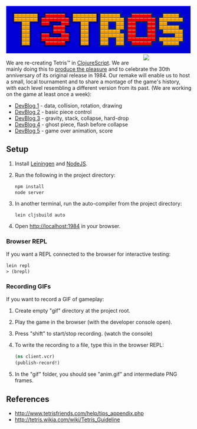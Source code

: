 <img src="public/img/t3tr0s_500w.png">

<img src="http://i.imgur.com/EG3cXIC.gif" align="right" width="132px">

We are re-creating Tetris™ in
[ClojureScript](https://github.com/shaunlebron/ClojureScript-Syntax-in-15-minutes).
We are mainly doing this to
[produce the pleasure](http://youtu.be/nTDRY8aPy7c?t=3m14s)
and to celebrate the 30th anniversary of its original release in 1984.  Our
remake will enable us to host a small, local tournament and to share a montage
of the game's history, with each level resembling a different version from its
past.  (We are working on the game at least once a week):

- [DevBlog 1](devblog/day01.md) - data, collision, rotation, drawing
- [DevBlog 2](devblog/day02.md) - basic piece control
- [DevBlog 3](devblog/day03.md) - gravity, stack, collapse, hard-drop
- [DevBlog 4](devblog/day04.md) - ghost piece, flash before collapse
- [DevBlog 5](devblog/day05.md) - game over animation, score

## Setup

1. Install [Leiningen](http://leiningen.org/) and [NodeJS](http://nodejs.org/).
1. Run the following in the project directory:

    ```
    npm install
    node server
    ```

1. In another terminal, run the auto-compiler from the project directory:

    ```
    lein cljsbuild auto
    ```

1. Open <http://localhost:1984> in your browser.

### Browser REPL

If you want a REPL connected to the browser for interactive testing:

```
lein repl
> (brepl)
```

### Recording GIFs

If you want to record a GIF of gameplay:

1. Create empty "gif" directory at the project root.
1. Play the game in the browser (with the developer console open).
1. Press "shift" to start/stop recording. (watch the console)
1. To write the recording to a file, type this in the browser REPL:

    ```clj
    (ns client.vcr)
    (publish-record!)
    ```

1. In the "gif" folder, you should see "anim.gif" and intermediate PNG frames.

## References

- <http://www.tetrisfriends.com/help/tips_appendix.php>
- <http://tetris.wikia.com/wiki/Tetris_Guideline>

